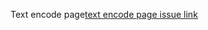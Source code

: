 Text encode page[text encode page issue link](https://github.com/zuri-training/Qr_gen-Team_54-Repo/issues/22)

